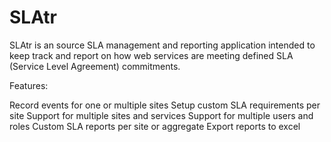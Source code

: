 SLAtr
=====

SLAtr is an source SLA management and reporting application intended to keep track and report on how web services are meeting defined SLA (Service Level Agreement) commitments.

Features:

Record events for one or multiple sites
Setup custom SLA requirements per site
Support for multiple sites and services
Support for multiple users and roles
Custom SLA reports per site or aggregate
Export reports to excel

